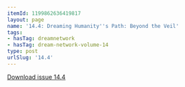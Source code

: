 ```yaml
---
itemId: 1199862636419817
layout: page
name: '14.4: Dreaming Humanity''s Path: Beyond the Veil'
tags:
- hasTag: dreamnetwork
- hasTag: dream-network-volume-14
type: post
urlSlug: '14.4'
---
```

<a href="files/pdfs/Volume_14/14.4-Dream-Network_Volume-14_No-4.pdf" download="">Download issue 14.4</a>